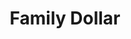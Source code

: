 ---
title: "Family Dollar"
url: /elizabeth/family-dollar-north-broad-street/
shop: variety store
---